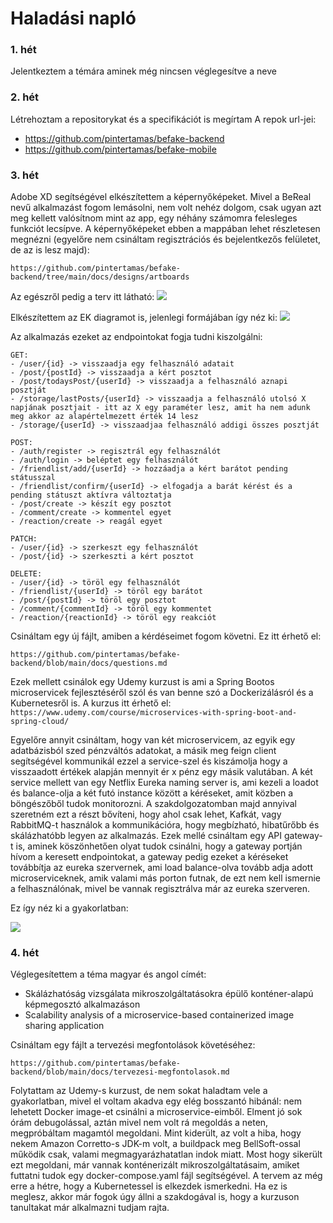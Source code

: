 # Haladási napló

### 1. hét
Jelentkeztem a témára aminek még nincsen véglegesítve a neve

### 2. hét
Létrehoztam a repositorykat és a specifikációt is megírtam
A repok url-jei:
- https://github.com/pintertamas/befake-backend
- https://github.com/pintertamas/befake-mobile

### 3. hét
Adobe XD segítségével elkészítettem a képernyőképeket. Mivel a BeReal nevű alkalmazást fogom lemásolni, nem volt nehéz dolgom, csak ugyan azt meg kellett valósítnom mint az app, egy néhány számomra felesleges funkciót lecsípve.
A képernyőképeket ebben a mappában lehet részletesen megnézni (egyelőre nem csináltam regisztrációs és bejelentkezős felületet, de az is lesz majd):

```https://github.com/pintertamas/befake-backend/tree/main/docs/designs/artboards```

Az egészről pedig a terv itt látható:
![](https://github.com/pintertamas/befake-backend/blob/main/docs/designs/Screenshot%202022-09-18%20at%200.44.35.png)

Elkészítettem az EK diagramot is, jelenlegi formájában így néz ki:
![](https://github.com/pintertamas/befake-backend/blob/main/docs/ER%20diagrams/BeFake%20ER%20diagram_2.png)

Az alkalmazás ezeket az endpointokat fogja tudni kiszolgálni:

```
GET:
- /user/{id} -> visszaadja egy felhasználó adatait
- /post/{postId} -> visszaadja a kért posztot
- /post/todaysPost/{userId} -> visszaadja a felhasználó aznapi posztját
- /storage/lastPosts/{userId} -> visszaadja a felhasználó utolsó X napjának posztjait - itt az X egy paraméter lesz, amit ha nem adunk meg akkor az alapértelmezett érték 14 lesz
- /storage/{userId} -> visszaadjaa felhasználó addigi összes posztját

POST:
- /auth/register -> regisztrál egy felhasználót
- /auth/login -> beléptet egy felhasználót
- /friendlist/add/{userId} -> hozzáadja a kért barátot pending státusszal
- /friendlist/confirm/{userId} -> elfogadja a barát kérést és a pending státuszt aktívra változtatja
- /post/create -> készít egy posztot
- /comment/create -> kommentel egyet
- /reaction/create -> reagál egyet

PATCH:
- /user/{id} -> szerkeszt egy felhasználót
- /post/{id} -> szerkeszti a kért posztot

DELETE:
- /user/{id} -> töröl egy felhasználót
- /friendlist/{userId} -> töröl egy barátot
- /post/{postId} -> töröl egy posztot
- /comment/{commentId} -> töröl egy kommentet
- /reaction/{reactionId} -> töröl egy reakciót
```

Csináltam egy új fájlt, amiben a kérdéseimet fogom követni. Ez itt érhető el:

```https://github.com/pintertamas/befake-backend/blob/main/docs/questions.md```

Ezek mellett csinálok egy Udemy kurzust is ami a Spring Bootos microservicek fejlesztéséről szól és van benne szó a Dockerizálásról és a Kubernetesről is.
A kurzus itt érhető el: ```https://www.udemy.com/course/microservices-with-spring-boot-and-spring-cloud/```

Egyelőre annyit csináltam, hogy van két microservicem, az egyik egy adatbázisból szed pénzváltós adatokat, a másik meg feign client segítségével kommunikál ezzel a service-szel és kiszámolja hogy a visszaadott értékek alapján mennyit ér x pénz egy másik valutában.
A két service mellett van egy Netflix Eureka naming server is, ami kezeli a loadot és balance-olja a két futó instance között a kéréseket, amit közben a böngészőből tudok monitorozni. A szakdolgozatomban majd annyival szeretném ezt a részt bővíteni, hogy ahol csak lehet, Kafkát, vagy RabbitMQ-t használok a kommunikációra, hogy megbízható, hibatűrőbb és skálázhatóbb legyen az alkalmazás.
Ezek mellé csináltam egy API gateway-t is, aminek köszönhetően olyat tudok csinálni, hogy a gateway portján hívom a keresett endpointokat, a gateway pedig ezeket a kéréseket továbbítja az eureka szervernek, ami load balance-olva tovább adja adott microserviceknek, amik valami más porton futnak, de ezt nem kell ismernie a felhasználónak, mivel be vannak regisztrálva már az eureka szerveren.

Ez így néz ki a gyakorlatban:

![](https://i0.wp.com/kishoretechblog.com/wp-content/uploads/2020/04/API-Gateway.png?w=791&ssl=1)

### 4. hét
Véglegesítettem a téma magyar és angol címét:
- Skálázhatóság vizsgálata mikroszolgáltatásokra épülő konténer-alapú képmegosztó alkalmazáson
- Scalability analysis of a microservice-based containerized image sharing application

Csináltam egy fájlt a tervezési megfontolások követéséhez:

```https://github.com/pintertamas/befake-backend/blob/main/docs/tervezesi-megfontolasok.md```

Folytattam az Udemy-s kurzust, de nem sokat haladtam vele a gyakorlatban, mivel el voltam akadva egy elég bosszantó hibánál: nem lehetett Docker image-et csinálni a microservice-eimből. Elment jó sok órám debugolással, aztán mivel nem volt rá megoldás a neten, megpróbáltam magamtól megoldani.
Mint kiderült, az volt a hiba, hogy nekem Amazon Corretto-s JDK-m volt, a buildpack meg BellSoft-ossal működik csak, valami megmagyarázhatatlan indok miatt.
Most hogy sikerült ezt megoldani, már vannak konténerizált mikroszolgáltatásaim, amiket futtatni tudok egy docker-compose.yaml fájl segítségével.
A tervem az még erre a hétre, hogy a Kubernetessel is elkezdek ismerkedni. Ha ez is meglesz, akkor már fogok úgy állni a szakdogával is, hogy a kurzuson tanultakat már alkalmazni tudjam rajta.
